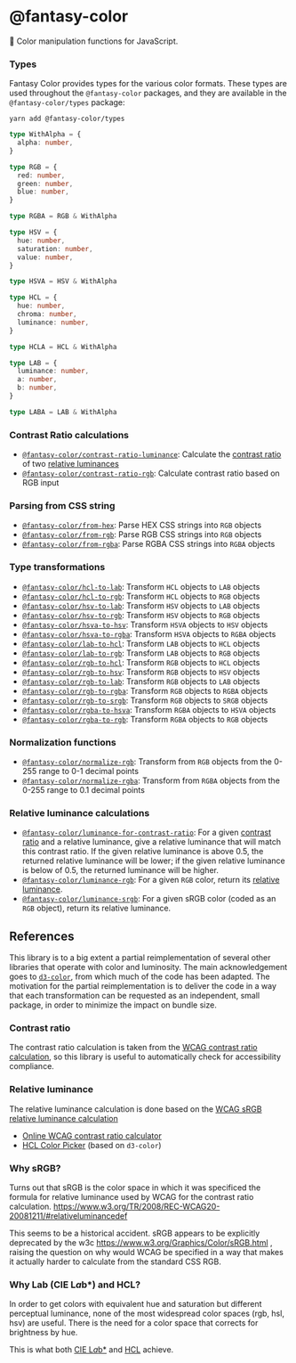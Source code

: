 # @fantasy-color

🌈 Color manipulation functions for JavaScript.

### Types

Fantasy Color provides types for the various color formats. These types are used throughout the `@fantasy-color` packages, and they are available in the `@fantasy-color/types` package:

```
yarn add @fantasy-color/types
```

```typescript
type WithAlpha = {
  alpha: number,
}

type RGB = {
  red: number,
  green: number,
  blue: number,
}

type RGBA = RGB & WithAlpha

type HSV = {
  hue: number,
  saturation: number,
  value: number,
}

type HSVA = HSV & WithAlpha

type HCL = {
  hue: number,
  chroma: number,
  luminance: number,
}

type HCLA = HCL & WithAlpha

type LAB = {
  luminance: number,
  a: number,
  b: number,
}

type LABA = LAB & WithAlpha
```

### Contrast Ratio calculations

- [`@fantasy-color/contrast-ratio-luminance`](packages/contrast-ratio-luminance): Calculate the [contrast ratio](#contrast-ratio) of two [relative luminances](#relative-luminance)
- [`@fantasy-color/contrast-ratio-rgb`](packages/contrast-ratio-rgb): Calculate contrast ratio based on RGB input

### Parsing from CSS string

- [`@fantasy-color/from-hex`](packages/from-hex): Parse HEX CSS strings into `RGB` objects
- [`@fantasy-color/from-rgb`](packages/from-rgb): Parse RGB CSS strings into `RGB` objects
- [`@fantasy-color/from-rgba`](packages/from-rgba): Parse RGBA CSS strings into `RGBA` objects

### Type transformations

- [`@fantasy-color/hcl-to-lab`](packages/hcl-to-lab): Transform `HCL` objects to `LAB` objects
- [`@fantasy-color/hcl-to-rgb`](packages/hcl-to-rgb): Transform `HCL` objects to `RGB` objects
- [`@fantasy-color/hsv-to-lab`](packages/hsv-to-lab): Transform `HSV` objects to `LAB` objects
- [`@fantasy-color/hsv-to-rgb`](packages/hsv-to-rgb): Transform `HSV` objects to `RGB` objects
- [`@fantasy-color/hsva-to-hsv`](packages/hsv-to-hsva): Transform `HSVA` objects to `HSV` objects
- [`@fantasy-color/hsva-to-rgba`](packages/hsva-to-rgba): Transform `HSVA` objects to `RGBA` objects
- [`@fantasy-color/lab-to-hcl`](packages/lab-to-hcl): Transform `LAB` objects to `HCL` objects
- [`@fantasy-color/lab-to-rgb`](packages/lab-to-rgb): Transform `LAB` objects to `RGB` objects
- [`@fantasy-color/rgb-to-hcl`](packages/rgb-to-hcl): Transform `RGB` objects to `HCL` objects
- [`@fantasy-color/rgb-to-hsv`](packages/rgb-to-hsv): Transform `RGB` objects to `HSV` objects
- [`@fantasy-color/rgb-to-lab`](packages/rgb-to-lab): Transform `RGB` objects to `LAB` objects
- [`@fantasy-color/rgb-to-rgba`](packages/rgb-to-rgba): Transform `RGB` objects to `RGBA` objects
- [`@fantasy-color/rgb-to-srgb`](packages/rgb-to-srgb): Transform `RGB` objects to `SRGB` objects
- [`@fantasy-color/rgba-to-hsva`](packages/rgba-to-hsva): Transform `RGBA` objects to `HSVA` objects
- [`@fantasy-color/rgba-to-rgb`](packages/rgba-to-rgb): Transform `RGBA` objects to `RGB` objects

### Normalization functions

- [`@fantasy-color/normalize-rgb`](packages/normalize-rgb): Transform from `RGB` objects from the 0-255 range to 0-1 decimal points
- [`@fantasy-color/normalize-rgba`](packages/normalize-rgba): Transform from `RGBA` objects from the 0-255 range to 0.1 decimal points

### Relative luminance calculations

- [`@fantasy-color/luminance-for-contrast-ratio`](packages/luminance-for-contrast-ratio): For a given [contrast ratio](#contrast-ratio) and a relative luminance, give a relative luminance that will match this contrast ratio. If the given relative luminance is above 0.5, the returned relative luminance will be lower; if the given relative luminance is below of 0.5, the returned luminance will be higher.
- [`@fantasy-color/luminance-rgb`](packages/luminance-rgb): For a given `RGB` color, return its [relative luminance](#relative-luminance).
- [`@fantasy-color/luminance-srgb`](packages/luminance-srgb): For a given sRGB color (coded as an `RGB` object), return its relative luminance.

## References

This library is to a big extent a partial reimplementation of several other libraries that operate with color and luminosity. The main acknowledgement goes to [`d3-color`](https://github.com/d3/d3-color), from which much of the code has been adapted. The motivation for the partial reimplementation is to deliver the code in a way that each transformation can be requested as an independent, small package, in order to minimize the impact on bundle size.

### Contrast ratio

The contrast ratio calculation is taken from the [WCAG contrast ratio calculation](https://www.w3.org/TR/2008/REC-WCAG20-20081211/#contrast-ratiodef), so this library is useful to automatically check for accessibility compliance.

### Relative luminance

The relative luminance calculation is done based on the [WCAG sRGB relative luminance calculation](https://www.w3.org/TR/2008/REC-WCAG20-20081211/#relativeluminancedef)

- [Online WCAG contrast ratio calculator](https://snook.ca/technical/colour_contrast/colour.html#fg=FFFFFF,bg=FFFFFF)
- [HCL Color Picker](https://bl.ocks.org/mbostock/3e115519a1b495e0bd95) (based on `d3-color`)

### Why sRGB?

Turns out that sRGB is the color space in which it was specificed the formula for relative luminance used by WCAG for the contrast ratio calculation. https://www.w3.org/TR/2008/REC-WCAG20-20081211/#relativeluminancedef

This seems to be a historical accident. sRGB appears to be explicitly deprecated by the w3c https://www.w3.org/Graphics/Color/sRGB.html , raising the question on why would WCAG be specified in a way that makes it actually harder to calculate from the standard CSS RGB.

### Why Lab (CIE L*a*b*) and HCL?

In order to get colors with equivalent hue and saturation but different perceptual luminance, none of the most widespread color spaces (rgb, hsl, hsv) are useful. There is the need for a color space that corrects for brightness by hue.

This is what both [CIE L*a*b*](https://en.wikipedia.org/wiki/CIELAB_color_space) and [HCL](https://en.wikipedia.org/wiki/HCL_color_space) achieve.
